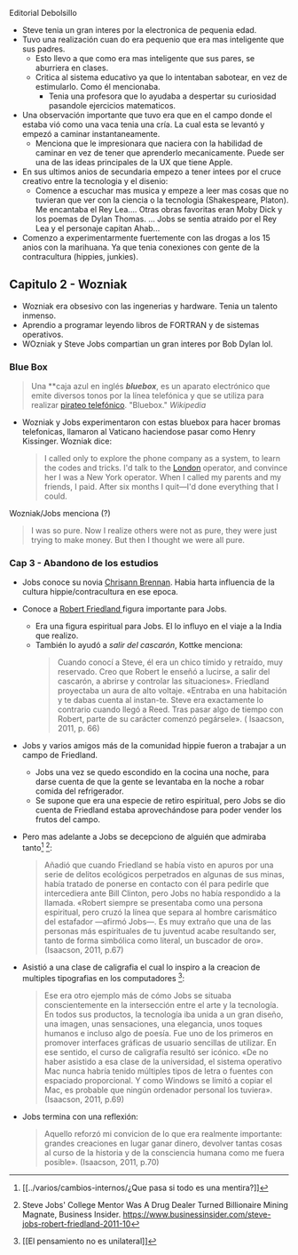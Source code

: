 Editorial Debolsillo
- Steve tenia un gran interes por la electronica de pequenia edad. 
- Tuvo una realización cuan do era pequenio que era mas inteligente que sus padres.
	- Esto llevo a que como era mas inteligente que sus pares, se aburriera en clases.
	- Critica al sistema educativo ya que lo intentaban sabotear, en vez de estimularlo. Como él mencionaba.
		- Tenia una profesora que lo ayudaba a despertar su curiosidad pasandole ejercicios matematicos.
- Una observación importante que tuvo era que en el campo donde el estaba vió como una vaca tenia una cría. La cual esta se levantó y empezó a caminar instantaneamente.
	- Menciona que le impresionara que naciera con la habilidad de caminar en vez de tener que aprenderlo mecanicamente. Puede ser una de las ideas principales de la UX que tiene Apple.
- En sus ultimos anios de secundaria empezo a tener intees por el cruce creativo entre la tecnologia y el disenio:
	- Comence a escuchar mas musica y empeze a leer mas cosas que no tuvieran que ver con la ciencia o la tecnologia (Shakespeare, Platon). Me encantaba el Rey Lea.... Otras obras favoritas eran Moby Dick y los poemas de Dylan Thomas. ... Jobs se sentia atraido por el Rey Lea y el personaje capitan Ahab...
- Comenzo a experimentarmente fuertemente con las drogas a los 15 anios con la marihuana. Ya que tenia conexiones con gente de la contracultura (hippies, junkies).

## Capitulo 2 - Wozniak
- Wozniak era obsesivo con las ingenerias y hardware. Tenia un talento inmenso.
- Aprendio a programar leyendo libros de FORTRAN y de sistemas operativos.
- WOzniak y Steve Jobs compartian un gran interes por Bob Dylan lol.


### Blue Box
> Una **caja azul en inglés _**bluebox**_, es un aparato electrónico que emite diversos tonos por la línea telefónica y que se utiliza para realizar [pirateo telefónico](https://es.wikipedia.org/wiki/Phreaking "Phreaking"). "Bluebox." _Wikipedia_

- Wozniak y Jobs experimentaron con estas bluebox para hacer bromas telefonicas, llamaron al Vaticano haciendose pasar como Henry Kissinger. Wozniak dice:
  >I called only to explore the phone company as a system, to learn the codes and tricks. I'd talk to the [London](https://en.wikipedia.org/wiki/London "London") operator, and convince her I was a New York operator. When I called my parents and my friends, I paid. After six months I quit—I'd done everything that I could.

Wozniak/Jobs menciona (?)
> I was so pure. Now I realize others were not as pure, they were just trying to make money. But then I thought we were all pure.

### Cap 3 - Abandono de los estudios

- Jobs  conoce su novia [Chrisann Brennan](https://en.wikipedia.org/wiki/Chrisann_Brennan). Habia harta influencia de la cultura hippie/contracultura en ese epoca.
- Conoce a [Robert Friedland ](https://en.wikipedia.org/wiki/Robert_Friedland) figura importante para Jobs.
	- Era una figura espiritual para Jobs. El lo influyo en el viaje a la India que realizo.
	- También lo ayudó a *salir del cascarón*, Kottke menciona:
	  > Cuando conocí a Steve, él era un chico tímido y retraído, muy reservado. Creo que Robert le enseñó a lucirse, a salir del cascarón, a abrirse y controlar las situaciones». Friedland proyectaba un aura de alto voltaje. «Entraba en una habitación y te dabas cuenta al instan-te. Steve era exactamente lo contrario cuando llegó a Reed. Tras pasar algo de tiempo con Robert, parte de su carácter comenzó pegársele». ( Isaacson, 2011, p. 66)
	  
- Jobs y varios amigos más de la comunidad hippie fueron a trabajar a un campo de Friedland.
	-  Jobs una vez se quedo escondido en la cocina una noche, para darse cuenta de que la gente se levantaba en la noche a robar comida del refrigerador.
	- Se supone que era una especie de retiro espiritual, pero Jobs se dio cuenta de Friedland estaba aprovechándose para poder vender los frutos del campo.
- Pero mas adelante a Jobs se decepciono de alguién que admiraba tanto[^1]  [^2]:
	>Añadió que cuando Friedland se había visto en apuros por una serie de delitos ecológicos perpetrados en algunas de sus minas, había tratado de ponerse en contacto con él para pedirle que intercediera ante Bill Clinton, pero Jobs no había respondido a la llamada. «Robert siempre se presentaba como una persona espiritual, pero cruzó la línea que separa al hombre carismático del estafador —afirmó Jobs—. Es muy extraño que una de las personas más espirituales de tu juventud acabe resultando ser, tanto de forma simbólica como literal, un buscador de oro». (Isaacson, 2011, p.67) 
- Asistió a una clase de caligrafia el cual lo inspiro a la creacion de multiples tipografias en los computadores [^3]:
	> Ese era otro ejemplo más de cómo Jobs se situaba conscientemente en la intersección entre el arte y la tecnología. En todos sus productos, la tecnología iba unida a un gran diseño, una imagen, unas sensaciones, una elegancia, unos toques humanos e incluso algo de poesía. Fue uno de los primeros en promover interfaces gráficas de usuario sencillas de utilizar. En ese sentido, el curso de caligrafía resultó ser icónico. «De no haber asistido a esa clase de la universidad, el sistema operativo Mac nunca habría tenido múltiples tipos de letra o fuentes con espaciado proporcional. Y como Windows se limitó a copiar el Mac, es probable que ningún ordenador personal los tuviera». (Isaacson, 2011, p.69)
- Jobs termina con una reflexión: 
	 >  Aquello reforzó mi convicion de lo que era realmente importante: grandes creaciones en lugar ganar dinero, devolver tantas cosas al curso de la historia y de la consciencia humana como me fuera posible». (Isaacson, 2011, p.70)  



[^1]: [[../varios/cambios-internos/¿Que pasa si todo es una mentira?]] 
[^2]: Steve Jobs' College Mentor Was A Drug Dealer Turned Billionaire Mining Magnate, Business Insider. https://www.businessinsider.com/steve-jobs-robert-friedland-2011-10
[^3]: [[El pensamiento no es unilateral]]